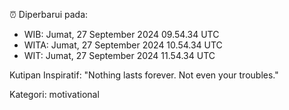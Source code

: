 ⏰ Diperbarui pada:
- WIB: Jumat, 27 September 2024 09.54.34 UTC
- WITA: Jumat, 27 September 2024 10.54.34 UTC
- WIT: Jumat, 27 September 2024 11.54.34 UTC

Kutipan Inspiratif:
"Nothing lasts forever. Not even your troubles."


Kategori: motivational

